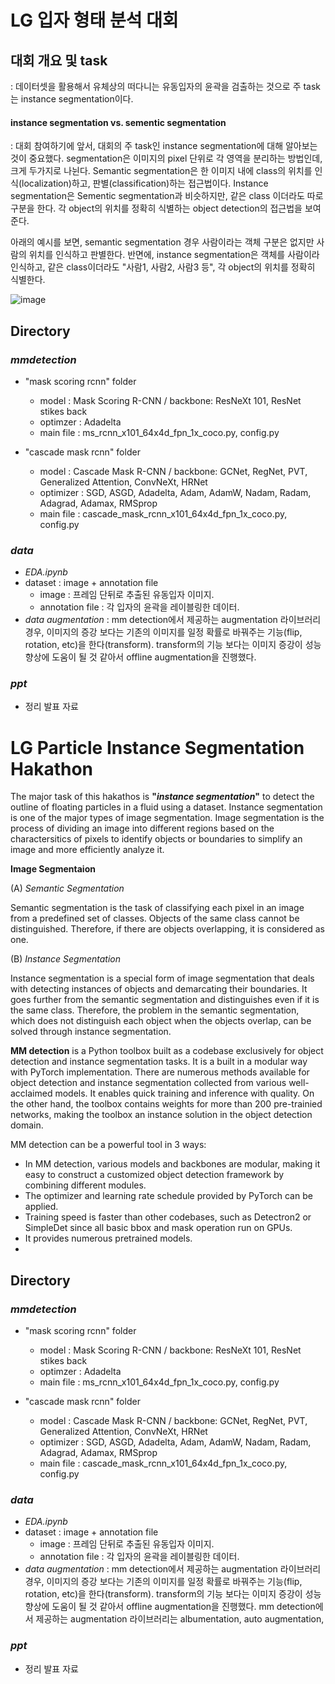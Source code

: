 # LG 입자 형태 분석 대회

## 대회 개요 및 task
: 데이터셋을 활용해서 유체상의 떠다니는 유동입자의 윤곽을 검출하는 것으로 주 task는 instance segmentation이다. 

#### instance segmentation vs. sementic segmentation
: 대회 참여하기에 앞서, 대회의 주 task인 instance segmentation에 대해 알아보는 것이 중요했다. segmentation은 이미지의 pixel 단위로 각 영역을 분리하는 방법인데, 크게 두가지로 나뉜다. Semantic segmentation은 한 이미지 내에 class의 위치를 인식(localization)하고, 판별(classification)하는 접근법이다. Instance segmentation은 Sementic segmentation과 비슷하지만, 같은 class 이더라도 따로 구분을 한다. 각 object의 위치를 정확히 식별하는 object detection의 접근법을 보여준다.

  아래의 예시를 보면, semantic segmentation 경우 사람이라는 객체 구분은 없지만 사람의 위치를 인식하고 판별한다. 반면에, instance segmentation은 객체를 사람이라 인식하고, 같은 class이더라도 "사람1, 사람2, 사람3 등", 각 object의 위치를 정확히 식별한다. 
 
![image](https://user-images.githubusercontent.com/106142512/184824975-ac292126-28ad-43d9-8abd-a4c98f541e8c.png)

#### 

## Directory

### _mmdetection_
 - "mask scoring rcnn" folder 
    - model : Mask Scoring R-CNN /  backbone: ResNeXt 101, ResNet stikes back
    - optimzer : Adadelta
    - main file : ms_rcnn_x101_64x4d_fpn_1x_coco.py, config.py 
    
 - "cascade mask rcnn" folder    
    - model : Cascade Mask R-CNN / backbone: GCNet, RegNet, PVT, Generalized Attention, ConvNeXt, HRNet
    - optimizer : SGD, ASGD, Adadelta, Adam, AdamW, Nadam, Radam, Adagrad, Adamax, RMSprop
    - main file : cascade_mask_rcnn_x101_64x4d_fpn_1x_coco.py, config.py

### _data_
- _EDA.ipynb_
- dataset : image + annotation file
  - image : 프레임 단뒤로 추출된 유동입자 이미지.
  - annotation file : 각 입자의 윤곽을 레이블링한 데이터.
- _data augmentation_ : mm detection에서 제공하는 augmentation 라이브러리 경우, 이미지의 증강 보다는 기존의 이미지를 일정 확률로 바꿔주는 기능(flip, rotation, etc)을 한다(transform). transform의 기능 보다는 이미지 증강이 성능 향상에 도움이 될 것 같아서 offline augmentation을 진행했다. 
 
### _ppt_
- 정리 발표 자료


# LG Particle Instance Segmentation Hakathon

The major task of this hakathos is **"_instance segmentation_"** to detect the outline of floating particles in a fluid using a dataset. 
Instance segmentation is one of the major types of image segmentation. Image segmentation is the process of dividing an image into different regions based on the charactersitics of pixels to identify objects or boundaries to simplify an image and more efficiently analyze it. 

__Image Segmentaion__

(A) _Semantic Segmentation_

Semantic segmentation is the task of classifying each pixel in an image from a predefined set of classes. Objects of the same class cannot be distinguished.        Therefore, if there are objects overlapping, it is considered as one.  
    
(B) _Instance Segmentation_

Instance segmentation is a special form of image segmentation that deals with detecting instances of objects and demarcating their boundaries.
It goes further from the semantic segmentation and distinguishes even if it is the same class. Therefore, the problem in the semantic segmentation, which does       not distinguish each object when the objects overlap, can be solved through instance segmentation. 

__MM detection__ is a Python toolbox built as a codebase exclusively for object detection and instance segmentation tasks.
It is a built in a modular way with PyTorch implementation. 
There are numerous methods available for object detection and instance segmentation collected from various well-acclaimed models.
It enables quick training and inference with quality. 
On the other hand, the toolbox contains weights for more than 200 pre-trainied networks, making the toolbox an instance solution in the object detection domain.

MM detection can be a powerful tool in 3 ways:
- In MM detection, various models and backbones are modular, making it easy to construct a customized object detection framework by combining different modules. 
- The optimizer and learning rate schedule provided by PyTorch can be applied.
- Training speed is faster than other codebases, such as Detectron2 or SimpleDet since all basic bbox and mask operation run on GPUs.
- It provides numerous pretrained models. 
- 
#### 

## Directory

### _mmdetection_
 - "mask scoring rcnn" folder 
    - model : Mask Scoring R-CNN /  backbone: ResNeXt 101, ResNet stikes back
    - optimzer : Adadelta
    - main file : ms_rcnn_x101_64x4d_fpn_1x_coco.py, config.py 
    
 - "cascade mask rcnn" folder    
    - model : Cascade Mask R-CNN / backbone: GCNet, RegNet, PVT, Generalized Attention, ConvNeXt, HRNet
    - optimizer : SGD, ASGD, Adadelta, Adam, AdamW, Nadam, Radam, Adagrad, Adamax, RMSprop
    - main file : cascade_mask_rcnn_x101_64x4d_fpn_1x_coco.py, config.py

### _data_
- _EDA.ipynb_
- dataset : image + annotation file
  - image : 프레임 단뒤로 추출된 유동입자 이미지.
  - annotation file : 각 입자의 윤곽을 레이블링한 데이터.
- _data augmentation_ : mm detection에서 제공하는 augmentation 라이브러리 경우, 이미지의 증강 보다는 기존의 이미지를 일정 확률로 바꿔주는 기능(flip, rotation, etc)을 한다(transform). transform의 기능 보다는 이미지 증강이 성능 향상에 도움이 될 것 같아서 offline augmentation을 진행했다. 
mm detection에서 제공하는 augmentation 라이브러리는 albumentation, auto augmentation, 
### _ppt_
- 정리 발표 자료
